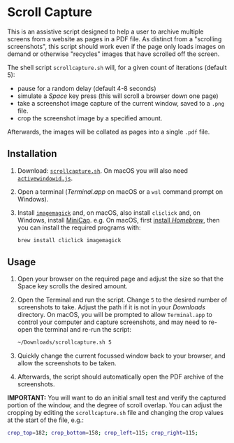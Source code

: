 # Scroll Capture

This is an assistive script designed to help a user to archive multiple screens from a website as pages in a PDF file.  As distinct from a "scrolling screenshots", this script should work even if the page only loads images on demand or otherwise "recycles" images that have scrolled off the screen.

The shell script `scrollcapture.sh` will, for a given count of iterations (default 5):

* pause for a random delay (default 4-8 seconds)
* simulate a *Space* key press (this will scroll a browser down one page)
* take a screenshot image capture of the current window, saved to a `.png` file.
* crop the screenshot image by a specified amount.

Afterwards, the images will be collated as pages into a single `.pdf` file.


## Installation

1. Download: [`scrollcapture.sh`](https://raw.githubusercontent.com/danielgjackson/scrollcapture/main/scrollcapture.sh). On macOS you will also need [`activewindowid.js`](https://raw.githubusercontent.com/danielgjackson/scrollcapture/main/activewindowid.js).

2. Open a terminal (*Terminal.app* on macOS or a `wsl` command prompt on Windows).

3. Install [`imagemagick`](https://imagemagick.org/script/download.php) and, on macOS, also install `cliclick` and, on Windows, install [MiniCap](https://www.donationcoder.com/software/mouser/popular-apps/minicap).  e.g. On macOS, first [install *Homebrew*](https://brew.sh/), then you can install the required programs with:

    ```bash
    brew install cliclick imagemagick
    ```

## Usage

1. Open your browser on the required page and adjust the size so that the Space key scrolls the desired amount.

2. Open the Terminal and run the script.  Change `5` to the desired number of screenshots to take.  Adjust the path if it is not in your *Downloads* directory.  On macOS, you will be prompted to allow `Terminal.app` to control your computer and capture screenshots, and may need to re-open the terminal and re-run the script:

    ```bash
    ~/Downloads/scrollcapture.sh 5
    ```

3. Quickly change the current focussed window back to your browser, and allow the screenshots to be taken.

4. Afterwards, the script should automatically open the PDF archive of the screenshots.

**IMPORTANT:** You will want to do an initial small test and verify the captured portion of the window, and the degree of scroll overlap.  You can adjust the cropping by editing the `scrollcapture.sh` file and changing the crop values at the start of the file, e.g.:

```bash
crop_top=182; crop_bottom=158; crop_left=115; crop_right=115;
```
